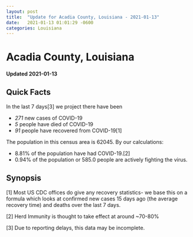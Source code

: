 ```yaml
---
layout: post
title:  "Update for Acadia County, Louisiana - 2021-01-13"
date:   2021-01-13 01:01:29 -0600
categories: Louisiana
---
```


# Acadia County, Louisiana
#### Updated 2021-01-13

## Quick Facts

In the last 7 days[3] we project there have been
- *271* new cases of COVID-19
- *5* people have died of COVID-19
- *91* people have recovered from COVID-19[1]

The population in this census area is 62045. By our calculations:
- 8.81% of the population have had COVID-19.[2]
- 0.94% of the population or 585.0 people are actively fighting the virus.

## Synopsis




[1] Most US CDC offices do give any recovery statistics- we base this on a formula which looks at confirmed new cases
15 days ago (the average recovery time) and deaths over the last 7 days.

[2] Herd Immunity is thought to take effect at around ~70-80%

[3] Due to reporting delays, this data may be incomplete.
 
    